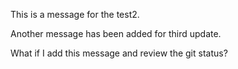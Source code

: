 This is a message for the test2.

Another message has been added for third update.

What if I add this message and review the git status?